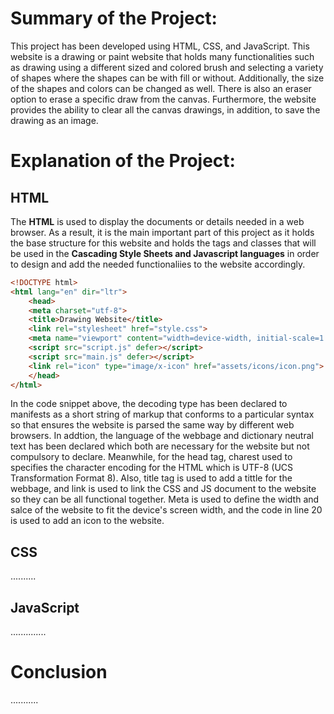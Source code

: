 # Summary of the Project:
This project has been developed using HTML, CSS, and JavaScript. This website is a drawing or paint website that holds many functionalities such as drawing using a different sized and colored brush and selecting a variety of shapes where the shapes can be with fill or without. Additionally, the size of the shapes and colors can be changed as well. There is also an eraser option to erase a specific draw from the canvas. Furthermore, the website provides the ability to clear all the canvas drawings, in addition, to save the drawing as an image.

# Explanation of the Project:

## HTML

The __HTML__ is used to display the documents or details needed in a web browser. As a result, it is the main important part of this project as it holds the base structure for this website and holds the tags and classes that will be used in the **Cascading Style Sheets and Javascript languages** in order to design and add the needed functionaliies to the website accordingly. 

```HTML
<!DOCTYPE html>
<html lang="en" dir="ltr">
    <head>
    <meta charset="utf-8">
    <title>Drawing Website</title>
    <link rel="stylesheet" href="style.css">
    <meta name="viewport" content="width=device-width, initial-scale=1.0">
    <script src="script.js" defer></script>
    <script src="main.js" defer></script>
    <link rel="icon" type="image/x-icon" href="assets/icons/icon.png">
    </head>
</html> 
```
In the code snippet above, the decoding type has been declared to manifests as a short string of markup that conforms to a particular syntax so that ensures the website is parsed the same way by different web browsers. In addtion, the language of the webbage and dictionary neutral text has been declared which both are necessary for the website but not compulsory to declare.  Meanwhile, for the head tag, charest used to specifies the character encoding for the HTML which is UTF-8 (UCS Transformation Format 8). Also, title tag is used to add a tittle for the webbage, and link is used to link the CSS and JS document to the website so they can be all functional together. Meta is used to define the width and salce of the website to fit the device's screen width, and the code in line 20 is used to add an icon to the website.

## CSS

..........
## JavaScript 

..............
# Conclusion 
...........
